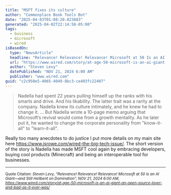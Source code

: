 ```yaml
---
title: "MSFT fixes its culture"
author: "Commonplace Book Tools Bot"
date: "2025-04-03T01:08:20.023883"
generated: "2025-04-02T22:14:58-05:00"
tags:
  - business
  - microsoft
  - wired
isBasedOn:
  type: "NewsArticle"
  headline: "Relevance! Relevance! Relevance! Microsoft at 50 Is an AI Giant—and Still Hellbent on Domination"
  url: "https://www.wired.com/story/at-age-50-microsoft-is-an-ai-giant-an-open-source-lover-and-bad-as-it-ever-was/"
  author: "Steven Levy"
  datePublished: "NOV 21, 2024 6:00 AM"
  publisher: "www.wired.com"
guid: "c2c950e5-4065-4049-8bc3-ce403fc22407"
---
```


> Nadella had spent 22 years pulling himself up the ranks with his smarts and drive. And his likability. The latter trait was a rarity at the company. Nadella knew its culture intimately, and he knew he had to change it. ... But Nadella wrote a 10-page memo arguing that Microsoft’s revival would come from a growth mentality. As he later put it, he wanted to change the corporate personality from "know-it-all" to "learn-it-all".

Really too many anecdotes to do justice I put more details on my main site here <https://www.jsrowe.com/wired-the-big-tech-issue/>. The short version of the story is Nadella has made MSFT cool again by embracing developers, buying cool products (Minecraft) and being an interoperable tool for businesses.

---

<sub>Quote Citation: <cite>Steven Levy, "Relevance! Relevance! Relevance! Microsoft at 50 Is an AI Giant—and Still Hellbent on Domination", NOV 21, 2024 6:00 AM, <a href="https://www.wired.com/story/at-age-50-microsoft-is-an-ai-giant-an-open-source-lover-and-bad-as-it-ever-was/">https://www.wired.com/story/at-age-50-microsoft-is-an-ai-giant-an-open-source-lover-and-bad-as-it-ever-was/</a></cite></sub>